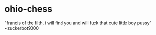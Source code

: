 # ohio-chess
"francis of the filth, i will find you and will fuck that cute little boy pussy" ~zuckerbot9000
